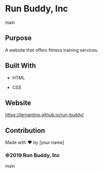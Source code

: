 

# Run Buddy, Inc
main

## Purpose
A website that offers fitness training services. 

## Built With
* HTML


* CSS

## Website
https://lernantino.github.io/run-buddy/

## Contribution

Made with ❤️ by [your name]

### ©️2019 Run Buddy, Inc 
main
